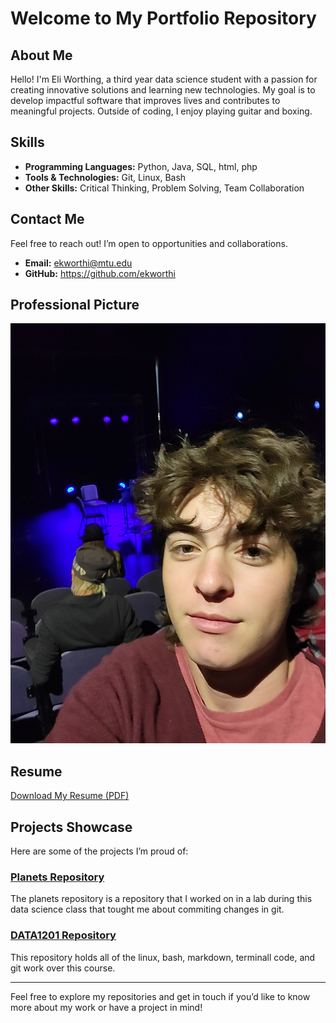 # Welcome to My Portfolio Repository

## About Me
Hello! I'm Eli Worthing, a third year data science student with a passion for creating innovative solutions and learning new technologies. My goal is to develop impactful software that improves lives and contributes to meaningful projects. Outside of coding, I enjoy playing guitar and boxing.

## Skills
- **Programming Languages:** Python, Java, SQL, html, php
- **Tools & Technologies:** Git, Linux, Bash
- **Other Skills:** Critical Thinking, Problem Solving, Team Collaboration

## Contact Me
Feel free to reach out! I’m open to opportunities and collaborations.

- **Email:** ekworthi@mtu.edu
- **GitHub:** https://github.com/ekworthi

## Professional Picture
![Professional Headshot](20241011_192753.jpg)

## Resume
[Download My Resume (PDF)](EliWorthingResume.docx.pdf)

## Projects Showcase
Here are some of the projects I’m proud of:

### [Planets Repository](https://github.com/ekworthi/planets)
The planets repository is a repository that I worked on in a lab during this data science class that tought me about commiting changes in git.

### [DATA1201 Repository](https://github.com/ekworthi/DATA1201)
This repository holds all of the linux, bash, markdown, terminall code, and git work over this course.

---
Feel free to explore my repositories and get in touch if you’d like to know more about my work or have a project in mind!
